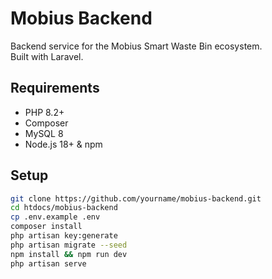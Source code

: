 # Mobius Backend

Backend service for the Mobius Smart Waste Bin ecosystem.  
Built with Laravel.

## Requirements
- PHP 8.2+
- Composer
- MySQL 8
- Node.js 18+ & npm

## Setup
```bash
git clone https://github.com/yourname/mobius-backend.git
cd htdocs/mobius-backend
cp .env.example .env
composer install
php artisan key:generate
php artisan migrate --seed
npm install && npm run dev
php artisan serve
